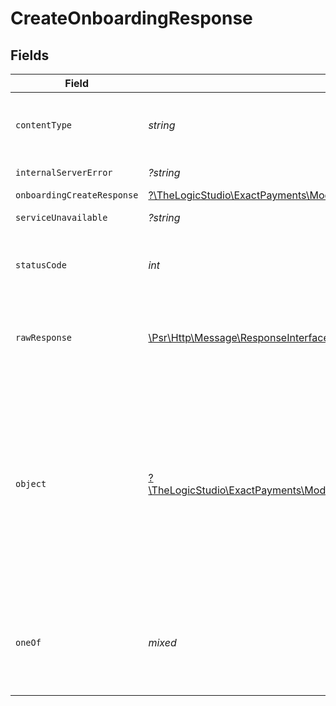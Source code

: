 # CreateOnboardingResponse


## Fields

| Field                                                                                                                                                                                            | Type                                                                                                                                                                                             | Required                                                                                                                                                                                         | Description                                                                                                                                                                                      |
| ------------------------------------------------------------------------------------------------------------------------------------------------------------------------------------------------ | ------------------------------------------------------------------------------------------------------------------------------------------------------------------------------------------------ | ------------------------------------------------------------------------------------------------------------------------------------------------------------------------------------------------ | ------------------------------------------------------------------------------------------------------------------------------------------------------------------------------------------------ |
| `contentType`                                                                                                                                                                                    | *string*                                                                                                                                                                                         | :heavy_check_mark:                                                                                                                                                                               | HTTP response content type for this operation                                                                                                                                                    |
| `internalServerError`                                                                                                                                                                            | *?string*                                                                                                                                                                                        | :heavy_minus_sign:                                                                                                                                                                               | **Internal Server Error**<br/>                                                                                                                                                                   |
| `onboardingCreateResponse`                                                                                                                                                                       | [?\TheLogicStudio\ExactPayments\Models\Shared\OnboardingCreateResponse](../../Models/Shared/OnboardingCreateResponse.md)                                                                         | :heavy_minus_sign:                                                                                                                                                                               | **Created**                                                                                                                                                                                      |
| `serviceUnavailable`                                                                                                                                                                             | *?string*                                                                                                                                                                                        | :heavy_minus_sign:                                                                                                                                                                               | **Service Unavailable**<br/>                                                                                                                                                                     |
| `statusCode`                                                                                                                                                                                     | *int*                                                                                                                                                                                            | :heavy_check_mark:                                                                                                                                                                               | HTTP response status code for this operation                                                                                                                                                     |
| `rawResponse`                                                                                                                                                                                    | [\Psr\Http\Message\ResponseInterface](https://www.php-fig.org/psr/psr-7/#33-psrhttpmessageresponseinterface)                                                                                     | :heavy_minus_sign:                                                                                                                                                                               | Raw HTTP response; suitable for custom response parsing                                                                                                                                          |
| `object`                                                                                                                                                                                         | [?\TheLogicStudio\ExactPayments\Models\Operations\CreateOnboardingResponseBody](../../Models/Operations/CreateOnboardingResponseBody.md)                                                         | :heavy_minus_sign:                                                                                                                                                                               | **Not Found**\<br/>\<br/>When you'll get `404 Not Found` response:<br/>- The default Workflow doesn't exist.<br/>- The system token associated to the Workflow doesn't exist.<br/>- The Organization doesn't exist.<br/> |
| `oneOf`                                                                                                                                                                                          | *mixed*                                                                                                                                                                                          | :heavy_minus_sign:                                                                                                                                                                               | **Bad Request**\<br/>\<br/>The request body contains a malformed request or is incomplete.<br/>                                                                                                  |